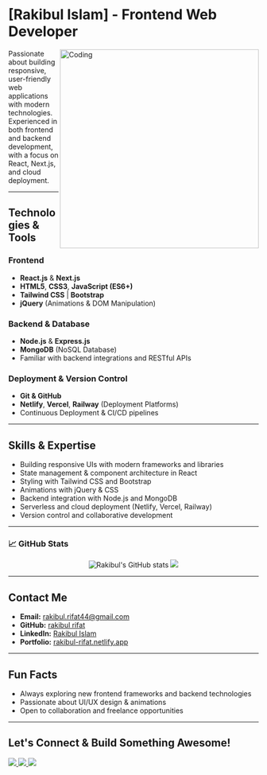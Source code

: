 #  [Rakibul Islam] - Frontend Web Developer

<img align="right" alt="Coding" width="400" src="https://media.giphy.com/media/qgQUggAC3Pfv687qPC/giphy.gif" />

 Passionate about building responsive, user-friendly web applications with modern technologies. Experienced in both frontend and backend development, with a focus on React, Next.js, and cloud deployment.

---

##  Technologies & Tools

### Frontend
- **React.js** & **Next.js**
- **HTML5**, **CSS3**, **JavaScript (ES6+)**
- **Tailwind CSS** | **Bootstrap**
- **jQuery** (Animations & DOM Manipulation)

### Backend & Database
- **Node.js** & **Express.js**
- **MongoDB** (NoSQL Database)
- Familiar with backend integrations and RESTful APIs

### Deployment & Version Control
- **Git & GitHub**
- **Netlify**, **Vercel**, **Railway** (Deployment Platforms)
- Continuous Deployment & CI/CD pipelines

---

##  Skills & Expertise

- Building responsive UIs with modern frameworks and libraries
- State management & component architecture in React
- Styling with Tailwind CSS and Bootstrap
- Animations with jQuery & CSS
- Backend integration with Node.js and MongoDB
- Serverless and cloud deployment (Netlify, Vercel, Railway)
- Version control and collaborative development

---

### 📈 GitHub Stats

<p align="center">
  <img src="https://github-readme-stats.vercel.app/api?username=Rakibul-Rifat&show_icons=true&theme=radical" alt="Rakibul's GitHub stats" />
  <img src="https://github-readme-stats.vercel.app/api/top-langs/?username=Rakibul-Rifat&layout=compact&theme=radical" />
</p>

---

##  Contact Me

- **Email:** rakibul.rifat44@gmail.com  
- **GitHub:** [rakibul rifat](https://github.com/rakibul-rifat)  
- **LinkedIn:** [Rakibul Islam ](https://linkedin.com/in/rakibul-rifat)  
- **Portfolio:** [rakibul-rifat.netlify.app](https://rakibul-rifat.netlify.app)

---

##  Fun Facts

- Always exploring new frontend frameworks and backend technologies
- Passionate about UI/UX design & animations
- Open to collaboration and freelance opportunities

---

##  Let's Connect & Build Something Awesome!

<p>
  <a href="https://www.linkedin.com/in/rakibul-rifat" target="_blank">
    <img src="https://img.shields.io/badge/LinkedIn-0A66C2?style=flat&logo=linkedin&logoColor=white" />
  </a>
  <a href="rakibul.rifat44@gmail.com" target="_blank">
    <img src="https://img.shields.io/badge/Gmail-D14836?style=flat&logo=gmail&logoColor=white" />
  </a>
  <a href="https://rakibul.rifat.netlify.app" target="_blank">
    <img src="https://img.shields.io/badge/Portfolio-000?style=flat&logo=vercel&logoColor=white" />
  </a>
</p>
